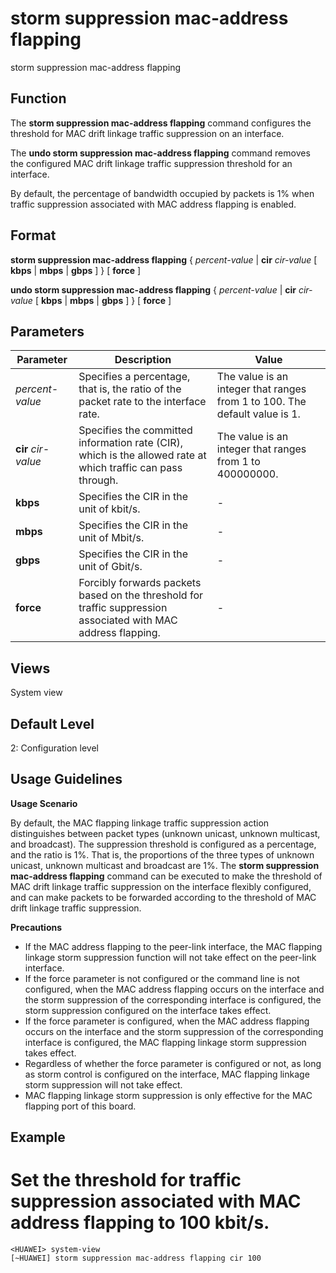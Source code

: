 storm suppression mac-address flapping
======================================

storm suppression mac-address flapping

Function
--------



The **storm suppression mac-address flapping** command configures the threshold for MAC drift linkage traffic suppression on an interface.

The **undo storm suppression mac-address flapping** command removes the configured MAC drift linkage traffic suppression threshold for an interface.



By default, the percentage of bandwidth occupied by packets is 1% when traffic suppression associated with MAC address flapping is enabled.


Format
------

**storm suppression mac-address flapping** { *percent-value* | **cir** *cir-value* [ **kbps** | **mbps** | **gbps** ] } [ **force** ]

**undo storm suppression mac-address flapping** { *percent-value* | **cir** *cir-value* [ **kbps** | **mbps** | **gbps** ] } [ **force** ]


Parameters
----------

| Parameter | Description | Value |
| --- | --- | --- |
| *percent-value* | Specifies a percentage, that is, the ratio of the packet rate to the interface rate. | The value is an integer that ranges from 1 to 100. The default value is 1. |
| **cir** *cir-value* | Specifies the committed information rate (CIR), which is the allowed rate at which traffic can pass through. | The value is an integer that ranges from 1 to 400000000. |
| **kbps** | Specifies the CIR in the unit of kbit/s. | - |
| **mbps** | Specifies the CIR in the unit of Mbit/s. | - |
| **gbps** | Specifies the CIR in the unit of Gbit/s. | - |
| **force** | Forcibly forwards packets based on the threshold for traffic suppression associated with MAC address flapping. | - |



Views
-----

System view


Default Level
-------------

2: Configuration level


Usage Guidelines
----------------

**Usage Scenario**



By default, the MAC flapping linkage traffic suppression action distinguishes between packet types (unknown unicast, unknown multicast, and broadcast). The suppression threshold is configured as a percentage, and the ratio is 1%. That is, the proportions of the three types of unknown unicast, unknown multicast and broadcast are 1%. The **storm suppression mac-address flapping** command can be executed to make the threshold of MAC drift linkage traffic suppression on the interface flexibly configured, and can make packets to be forwarded according to the threshold of MAC drift linkage traffic suppression.



**Precautions**

* If the MAC address flapping to the peer-link interface, the MAC flapping linkage storm suppression function will not take effect on the peer-link interface.
* If the force parameter is not configured or the command line is not configured, when the MAC address flapping occurs on the interface and the storm suppression of the corresponding interface is configured, the storm suppression configured on the interface takes effect.
* If the force parameter is configured, when the MAC address flapping occurs on the interface and the storm suppression of the corresponding interface is configured, the MAC flapping linkage storm suppression takes effect.
* Regardless of whether the force parameter is configured or not, as long as storm control is configured on the interface, MAC flapping linkage storm suppression will not take effect.
* MAC flapping linkage storm suppression is only effective for the MAC flapping port of this board.


Example
-------

# Set the threshold for traffic suppression associated with MAC address flapping to 100 kbit/s.
```
<HUAWEI> system-view
[~HUAWEI] storm suppression mac-address flapping cir 100

```